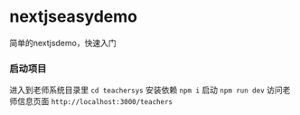 # nextjseasydemo
简单的nextjsdemo，快速入门

### 启动项目
进入到老师系统目录里
```cd teachersys```
安装依赖
```npm i```
启动
```npm run dev```
访问老师信息页面
```http://localhost:3000/teachers```

